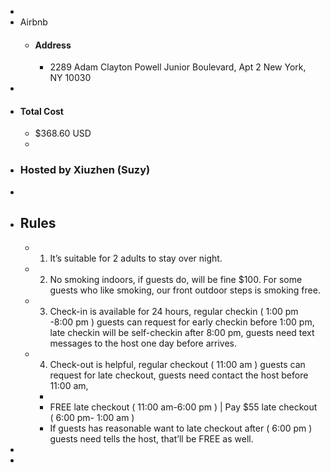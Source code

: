 -
- Airbnb
	- #### Address
		- 2289 Adam Clayton Powell Junior Boulevard, Apt 2
		  New York, NY 10030
-
- #### Total Cost
	- $368.60 USD
	-
- ### Hosted by Xiuzhen (Suzy)
-
- ## Rules
	- 1. It’s suitable for 2 adults to stay over night.
	- 2. No smoking indoors, if guests do, will be fine $100. For some guests who like smoking, our front outdoor steps is smoking free.
	- 3. Check-in is available for 24 hours, regular checkin ( 1:00 pm -8:00 pm ) guests can request for early checkin before 1:00 pm, late 
	      checkin will be self-checkin after 8:00 pm, guests need text messages to the host one day before arrives.
	- 4. Check-out is helpful, regular checkout ( 11:00 am ) guests can request for late checkout, guests need contact the host before 11:00 
	      am,
		-
		- FREE late checkout ( 11:00 am-6:00 pm ) | Pay $55 late checkout ( 6:00 pm- 1:00 am )
		- If guests has reasonable want to late checkout after ( 6:00 pm ) guests need tells the host, that’ll be FREE as well.
-
-
